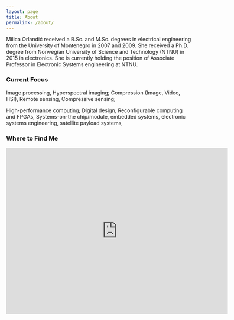 ```yaml
---
layout: page
title: About
permalink: /about/
---
```


Milica Orlandić received a B.Sc. and M.Sc. degrees in electrical engineering from the University of Montenegro in 2007 and 2009. She received a Ph.D. degree from Norwegian University of Science and Technology (NTNU) in 2015 in electronics. She is currently holding the position of Associate Professor in Electronic Systems engineering at NTNU. 


### Current Focus

Image processing, Hyperspectral imaging; Compression (Image, Video, HSI), Remote sensing, Compressive sensing; 

High-performance computing; Digital design, Reconfigurable computing and FPGAs, Systems-on-the chip/module, embedded systems, electronic systems engineering, satellite payload systems, 

### Where to Find Me
<p align="center">
<iframe src="https://www.google.com/maps/embed?pb=!1m18!1m12!1m3!1d1785.3222502296694!2d10.397219916240884!3d63.41855088327139!2m3!1f0!2f0!3f0!3m2!1i1024!2i768!4f13.1!3m3!1m2!1s0x466d319457394647%3A0x45bfd73b8d508918!2sO.%20S.%20Bragstads%20Plass%202D%2C%207034%20Trondheim!5e0!3m2!1sno!2sno!4v1589460460454!5m2!1sno!2sno" width="600" height="450" frameborder="0" style="border:0;" allowfullscreen="" aria-hidden="false" tabindex="0"></iframe>
</p>
